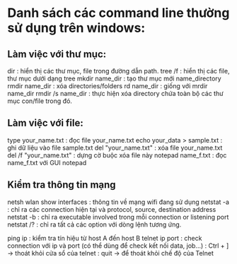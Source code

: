 # Danh sách các command line thường sử dụng trên windows:

## Làm việc với thư mục:
dir					: hiển thị các thư mục, file trong đường dẫn path.
tree /f				: hiển thị các file, thư mục dưới dạng tree
mkdir name_dir 		: tạo thư mục mới name_directory
rmdir name_dir      : xóa directories/folders
rd name_dir			: giống với mrdir name_dir
rmdir /s name_dir   : thực hiện xóa directory chứa toàn bộ các thư mục con/file trong đó.



## Làm việc với file:
type your_name.txt			: đọc file your_name.txt
echo your_data > sample.txt : ghi dữ liệu vào file sample.txt
del "your_name.txt"			: xóa file your_name.txt
del /f "your_name.txt"		: dựng cờ buộc xóa file này
notepad name_f.txt  		: đọc name_f.txt với GUI notepad


## Kiểm tra thông tin mạng
netsh wlan show interfaces		: thông tin về mạng wifi đang sử dụng
netstat -a						: chỉ ra các connection hiện tại và protocol, source, destination address
netstat -b  					: chỉ ra executable involved trong mỗi connection or listening port
netstat /?						: chỉ ra tất cả các option với dòng lệnh tương ứng.

ping ip 						: kiểm tra tín hiệu từ host A đến host B
telnet ip port 					: check connection với ip và port (có thể dùng để check kết nối data, job...)
								: Ctrl + ] -> thoát khỏi cửa sổ của telnet
								: quit -> để thoát khỏi chế độ của Telnet